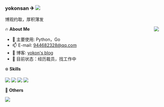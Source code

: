 ### yokonsan ✈ ![](https://views.whatilearened.today/views/github/yokonsan/yokonsan.svg)

博观约取，厚积薄发

<a href="#">
  <img align="right" src="https://github-readme-stats.vercel.app/api?username=yokonsan&count_private=true&show_icons=true" />
</a>

🔥 **About Me**

- 🔭 主要使用: Python，Go
- 📫 E-mail: 944682328@qq.com
- 🍨 博客: [yokon's blog](https://yokonsan.com/)
- 👀 目前状态：经历裁员，找工作中

❄️ **Skills**

![](https://img.shields.io/badge/-Python-3e74a2?style=flat-square&logo=Python&logoColor=fff)
![](https://img.shields.io/badge/-Go-00add8?style=flat-square&logo=Go&logoColor=fff)
![](https://img.shields.io/badge/-Docker-2496ED?style=flat-square&logo=Docker&logoColor=fff)
![](https://img.shields.io/badge/-Linux-000000?style=flat-square&logo=Linux&logoColor=fff)

🎄 **Others**

<img src="https://github-readme-stats.vercel.app/api/top-langs/?username=yokonsan&layout=compact" />




